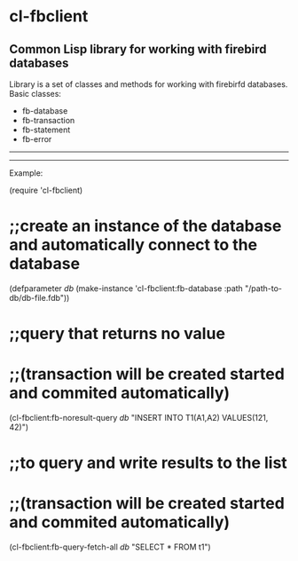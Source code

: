 cl-fbclient
===========
Common Lisp library for working with firebird databases
-----------
Library is a set of classes and methods for working with firebirfd databases.
Basic classes:
- fb-database
- fb-transaction
- fb-statement
- fb-error
-----------
-----------
Example:

(require 'cl-fbclient)

;;create an instance of the database and automatically connect to the database
===========
(defparameter *db* (make-instance 'cl-fbclient:fb-database
  				   :path "/path-to-db/db-file.fdb"))
             
;;query that returns no value
===========
;;(transaction will be created started and commited automatically)
===========
(cl-fbclient:fb-noresult-query *db* "INSERT INTO T1(A1,A2) VALUES(121, 42)")

;;to query and write results to the list
===========
;;(transaction will be created started and commited automatically)
===========
(cl-fbclient:fb-query-fetch-all *db* "SELECT * FROM t1")


             
